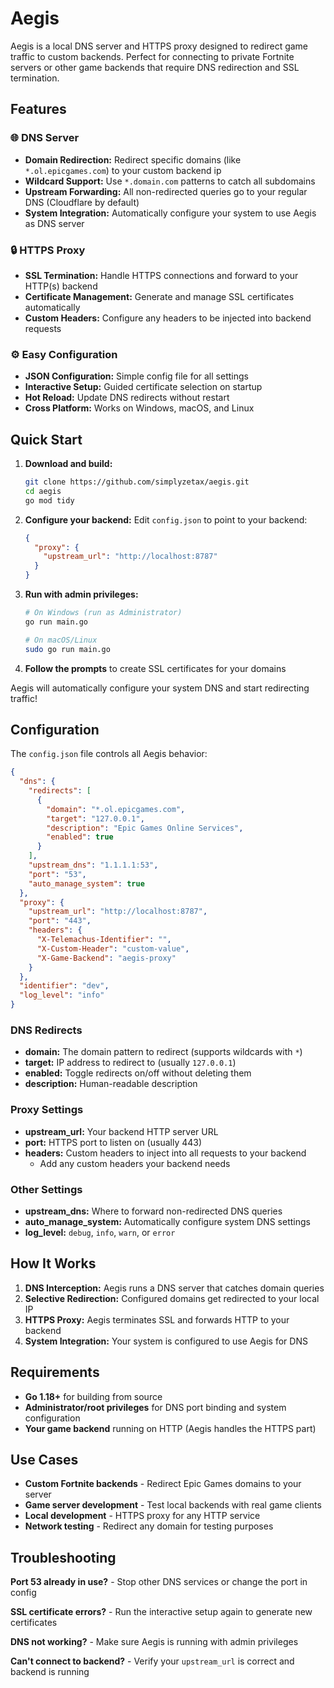 # Aegis

Aegis is a local DNS server and HTTPS proxy designed to redirect game traffic to custom backends. Perfect for connecting to private Fortnite servers or other game backends that require DNS redirection and SSL termination.

## Features

### 🌐 **DNS Server**

- **Domain Redirection:** Redirect specific domains (like `*.ol.epicgames.com`) to your custom backend ip
- **Wildcard Support:** Use `*.domain.com` patterns to catch all subdomains
- **Upstream Forwarding:** All non-redirected queries go to your regular DNS (Cloudflare by default)
- **System Integration:** Automatically configure your system to use Aegis as DNS server

### 🔒 **HTTPS Proxy**

- **SSL Termination:** Handle HTTPS connections and forward to your HTTP(s) backend
- **Certificate Management:** Generate and manage SSL certificates automatically
- **Custom Headers:** Configure any headers to be injected into backend requests

### ⚙️ **Easy Configuration**

- **JSON Configuration:** Simple config file for all settings
- **Interactive Setup:** Guided certificate selection on startup
- **Hot Reload:** Update DNS redirects without restart
- **Cross Platform:** Works on Windows, macOS, and Linux

## Quick Start

1. **Download and build:**

   ```bash
   git clone https://github.com/simplyzetax/aegis.git
   cd aegis
   go mod tidy
   ```

2. **Configure your backend:**
   Edit `config.json` to point to your backend:

   ```json
   {
     "proxy": {
       "upstream_url": "http://localhost:8787"
     }
   }
   ```

3. **Run with admin privileges:**

   ```bash
   # On Windows (run as Administrator)
   go run main.go

   # On macOS/Linux
   sudo go run main.go
   ```

4. **Follow the prompts** to create SSL certificates for your domains

Aegis will automatically configure your system DNS and start redirecting traffic!

## Configuration

The `config.json` file controls all Aegis behavior:

```json
{
  "dns": {
    "redirects": [
      {
        "domain": "*.ol.epicgames.com",
        "target": "127.0.0.1",
        "description": "Epic Games Online Services",
        "enabled": true
      }
    ],
    "upstream_dns": "1.1.1.1:53",
    "port": "53",
    "auto_manage_system": true
  },
  "proxy": {
    "upstream_url": "http://localhost:8787",
    "port": "443",
    "headers": {
      "X-Telemachus-Identifier": "",
      "X-Custom-Header": "custom-value",
      "X-Game-Backend": "aegis-proxy"
    }
  },
  "identifier": "dev",
  "log_level": "info"
}
```

### DNS Redirects

- **domain:** The domain pattern to redirect (supports wildcards with `*`)
- **target:** IP address to redirect to (usually `127.0.0.1`)
- **enabled:** Toggle redirects on/off without deleting them
- **description:** Human-readable description

### Proxy Settings

- **upstream_url:** Your backend HTTP server URL
- **port:** HTTPS port to listen on (usually 443)
- **headers:** Custom headers to inject into all requests to your backend
  - Add any custom headers your backend needs

### Other Settings

- **upstream_dns:** Where to forward non-redirected DNS queries
- **auto_manage_system:** Automatically configure system DNS settings
- **log_level:** `debug`, `info`, `warn`, or `error`

## How It Works

1. **DNS Interception:** Aegis runs a DNS server that catches domain queries
2. **Selective Redirection:** Configured domains get redirected to your local IP
3. **HTTPS Proxy:** Aegis terminates SSL and forwards HTTP to your backend
4. **System Integration:** Your system is configured to use Aegis for DNS

## Requirements

- **Go 1.18+** for building from source
- **Administrator/root privileges** for DNS port binding and system configuration
- **Your game backend** running on HTTP (Aegis handles the HTTPS part)

## Use Cases

- **Custom Fortnite backends** - Redirect Epic Games domains to your server
- **Game server development** - Test local backends with real game clients
- **Local development** - HTTPS proxy for any HTTP service
- **Network testing** - Redirect any domain for testing purposes

## Troubleshooting

**Port 53 already in use?** - Stop other DNS services or change the port in config

**SSL certificate errors?** - Run the interactive setup again to generate new certificates

**DNS not working?** - Make sure Aegis is running with admin privileges

**Can't connect to backend?** - Verify your `upstream_url` is correct and backend is running

